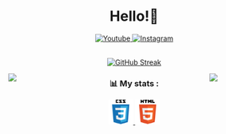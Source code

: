 <div id="header" align="center">
    <h1 align="center">Hello!👋</h1>
  <a href="https://www.youtube.com/channel/UCZuP9e-AhAm1BXrz5ojq5_g">
   <img alt="Youtube" title="Youtube" src="https://img.shields.io/badge/-Youtube-red?style=for-the-badge&logo=youtube&logoColor=white"/>
  </a>
  <a href="https://www.instagram.com/thelizrof/?next=%2F">
   <img alt="Instagram" title="Instagram" src="https://img.shields.io/badge/-Instagram-purple?style=for-the-badge&logo=Instagram&logoColor=white"/>
  </a>
</div>
<br>
<div align="center">
    
[![GitHub Streak](https://github-readme-streak-stats.herokuapp.com?user=thelizrof&theme=whatsapp-dark&hide_border=true&border_radius=0.1&date_format=j%2Fn%5B%2FY%5D&card_width=800&background=EB545400&stroke=36733F&ring=3C5956&fire=B67169&currStreakNum=A2B653&sideNums=5BA666&currStreakLabel=7A444A&sideLabels=36733F&dates=FFFFFF)](https://git.io/streak-stats) 
</div>
<div>
   <img align="left" src="https://media.giphy.com/media/6cyetttpTEhNqTJ8ZL/giphy.gif" width="20%">   
   <img align="right" src="https://media.giphy.com/media/6cyetttpTEhNqTJ8ZL/giphy.gif" width="20%">
</div>
<div align="center">
  <h3>📊 My stats :</h3>
    <p align="center"> <a href="https://www.w3schools.com/css/" target="_blank" rel="noreferrer"> <img src="https://raw.githubusercontent.com/devicons/devicon/master/icons/css3/css3-original-wordmark.svg" alt="css3" width="50" height="50"/> </a> <a href="https://www.w3.org/html/" target="_blank" rel="noreferrer"> <img src="https://raw.githubusercontent.com/devicons/devicon/master/icons/html5/html5-original-wordmark.svg" alt="html5" width="50" height="50"/> </p>
   
</div>




